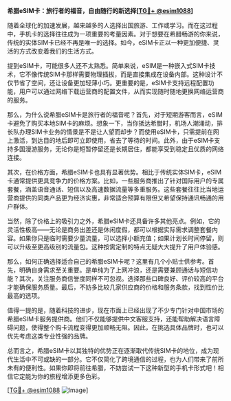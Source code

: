**希腊eSIM卡：旅行者的福音，自由随行的新选择[[TG💪+ @esim1088](https://t.me/s/esim1088)]**

随着全球化的加速发展，越来越多的人选择出国旅游、工作或学习。而在这过程中，手机卡的选择往往成为一项重要的考量因素。对于想要在希腊畅游的你来说，传统的实体SIM卡已经不再是唯一的选择。如今，eSIM卡正以一种更加便捷、灵活的方式改变着我们的生活方式。

提到eSIM卡，可能很多人还不太熟悉。简单来说，eSIM是一种嵌入式SIM卡技术，它不像传统SIM卡那样需要物理插拔，而是直接集成在设备内部。这种设计不仅节省了空间，还让设备更加轻薄小巧。更重要的是，eSIM卡支持远程配置功能，用户可以通过网络下载运营商的配置文件，从而实现随时随地更换网络运营商的服务。

那么，为什么说希腊eSIM卡是旅行者的福音呢？首先，对于短期游客而言，eSIM卡避免了购买本地SIM卡的麻烦。想象一下，当你抵达希腊时，机场人潮涌动，排长队办理SIM卡业务的情景是不是让人望而却步？而使用eSIM卡，只需提前在网上激活，到达目的地后即可立即使用，省去了等待的时间。此外，由于eSIM卡支持多国漫游服务，无论你是短暂停留还是长期居住，都能享受到稳定且优质的网络连接。

其次，在价格方面，希腊eSIM卡也具有显著优势。相比于传统实体SIM卡，eSIM卡通常提供更具竞争力的价格方案。比如，一些服务商推出了针对国际用户的专属套餐，涵盖语音通话、短信以及高速数据流量等多重服务。这些套餐往往比当地运营商提供的同类产品更为经济实惠，非常适合预算有限但又希望保持通讯畅通的用户群体。

当然，除了价格上的吸引力之外，希腊eSIM卡还具备许多其他亮点。例如，它的灵活性极高——无论是商务出差还是休闲度假，都可以根据实际需求调整套餐内容。如果你只是临时需要少量流量，可以选择小额充值；如果计划长时间停留，则可以升级至更高级别的流量包。这种按需定制的特点无疑大大提升了用户体验感。

那么，如何正确选择适合自己的希腊eSIM卡呢？这里有几个小贴士供参考。首先，明确自身需求至关重要。是单纯为了上网冲浪，还是需要兼顾通话与短信功能？其次，关注服务商信誉度同样不可忽视。选择那些口碑良好、评价较高的平台才能确保服务质量。最后，不妨多比较几家供应商的价格和服务条款，找到性价比最高的选项。

值得一提的是，随着科技的进步，现在市面上已经出现了不少专门针对中国市场的希腊eSIM卡服务提供商。他们不仅能够提供中文客服支持，还能帮助解决语言障碍问题，使得整个购卡流程变得更加顺畅无阻。因此，在挑选具体品牌时，也可以优先考虑这类专业性强的品牌。

总而言之，希腊eSIM卡以其独特的优势正在逐渐取代传统SIM卡的地位，成为现代生活中不可或缺的一部分。它不仅简化了跨境通信的过程，也为人们带来了前所未有的便利性。如果你即将前往希腊，不妨尝试一下这种新型的手机卡形式吧！相信它定能为你的旅程增添更多色彩。

[[TG💪+ @esim1088](https://t.me/s/esim1088) ![Image](https://i.postimg.cc/4NQfJmqS/Snipaste-2025-05-13-00-14-12.png)]